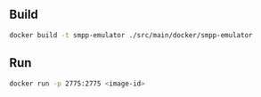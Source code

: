 ## Build
```bash
docker build -t smpp-emulator ./src/main/docker/smpp-emulator
```
## Run
```bash
docker run -p 2775:2775 <image-id>
```
